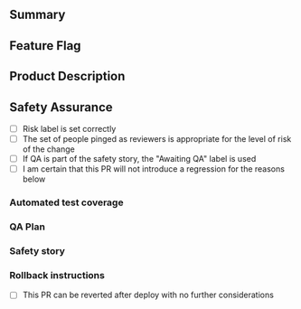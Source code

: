 ## Summary
<!--
    Provide a link to the ticket or document which prompted this change,
    Describe the rationale and design decisions.
-->

## Feature Flag
<!-- If this is specific to a feature flag, which one? -->

## Product Description
<!-- For non-invisible changes, describe user-facing effects. -->

## Safety Assurance

- [ ] Risk label is set correctly
- [ ] The set of people pinged as reviewers is appropriate for the level of risk of the change
- [ ] If QA is part of the safety story, the "Awaiting QA" label is used
- [ ] I am certain that this PR will not introduce a regression for the reasons below

### Automated test coverage

<!-- Identify the related test coverage and the tests it would catch -->

### QA Plan

<!--
- Describe QA plan that along with automated test coverages proves this PR is regression free
- Link to QA Ticket
-->

### Safety story
<!--
Describe any other pieces to the safety story including
local testing, why the change is inherently safe, and/or plans to limit the blast radius of a defect.
-->

### Rollback instructions

<!--
If this PR follows standards of revertability, check the box below.
Otherwise replace it with detailed instructions or reasons a rollback is impossible.
-->

- [ ] This PR can be reverted after deploy with no further considerations 
